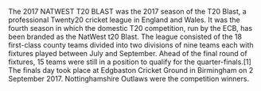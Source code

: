 The 2017 NATWEST T20 BLAST was the 2017 season of the T20 Blast, a professional Twenty20 cricket league in England and Wales. It was the fourth season in which the domestic T20 competition, run by the ECB, has been branded as the NatWest t20 Blast. The league consisted of the 18 first-class county teams divided into two divisions of nine teams each with fixtures played between July and September. Ahead of the final round of fixtures, 15 teams were still in a position to qualify for the quarter-finals.[1] The finals day took place at Edgbaston Cricket Ground in Birmingham on 2 September 2017. Nottinghamshire Outlaws were the competition winners.
